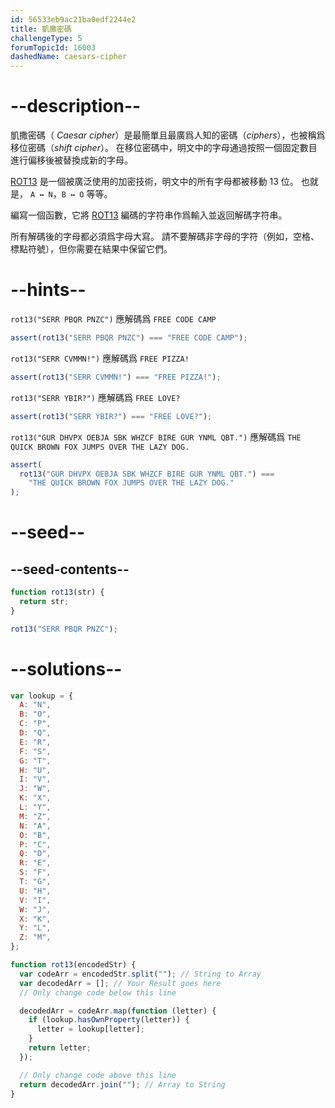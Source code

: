 ```yaml
---
id: 56533eb9ac21ba0edf2244e2
title: 凱撒密碼
challengeType: 5
forumTopicId: 16003
dashedName: caesars-cipher
---
```


# --description--

凱撒密碼（ <dfn>Caesar cipher</dfn>）是最簡單且最廣爲人知的密碼（<dfn>ciphers</dfn>），也被稱爲移位密碼（<dfn>shift cipher</dfn>）。 在移位密碼中，明文中的字母通過按照一個固定數目進行偏移後被替換成新的字母。

[ROT13](https://en.wikipedia.org/wiki/ROT13) 是一個被廣泛使用的加密技術，明文中的所有字母都被移動 13 位。 也就是， `A ↔ N`，`B ↔ O` 等等。

編寫一個函數，它將 [ROT13](https://en.wikipedia.org/wiki/ROT13) 編碼的字符串作爲輸入並返回解碼字符串。

所有解碼後的字母都必須爲字母大寫。 請不要解碼非字母的字符（例如，空格、標點符號），但你需要在結果中保留它們。

# --hints--

`rot13("SERR PBQR PNZC")` 應解碼爲 `FREE CODE CAMP`

```js
assert(rot13("SERR PBQR PNZC") === "FREE CODE CAMP");
```

`rot13("SERR CVMMN!")` 應解碼爲 `FREE PIZZA!`

```js
assert(rot13("SERR CVMMN!") === "FREE PIZZA!");
```

`rot13("SERR YBIR?")` 應解碼爲 `FREE LOVE?`

```js
assert(rot13("SERR YBIR?") === "FREE LOVE?");
```

`rot13("GUR DHVPX OEBJA SBK WHZCF BIRE GUR YNML QBT.")` 應解碼爲 `THE QUICK BROWN FOX JUMPS OVER THE LAZY DOG.`

```js
assert(
  rot13("GUR DHVPX OEBJA SBK WHZCF BIRE GUR YNML QBT.") ===
    "THE QUICK BROWN FOX JUMPS OVER THE LAZY DOG."
);
```

# --seed--

## --seed-contents--

```js
function rot13(str) {
  return str;
}

rot13("SERR PBQR PNZC");
```

# --solutions--

```js
var lookup = {
  A: "N",
  B: "O",
  C: "P",
  D: "Q",
  E: "R",
  F: "S",
  G: "T",
  H: "U",
  I: "V",
  J: "W",
  K: "X",
  L: "Y",
  M: "Z",
  N: "A",
  O: "B",
  P: "C",
  Q: "D",
  R: "E",
  S: "F",
  T: "G",
  U: "H",
  V: "I",
  W: "J",
  X: "K",
  Y: "L",
  Z: "M",
};

function rot13(encodedStr) {
  var codeArr = encodedStr.split(""); // String to Array
  var decodedArr = []; // Your Result goes here
  // Only change code below this line

  decodedArr = codeArr.map(function (letter) {
    if (lookup.hasOwnProperty(letter)) {
      letter = lookup[letter];
    }
    return letter;
  });

  // Only change code above this line
  return decodedArr.join(""); // Array to String
}
```
